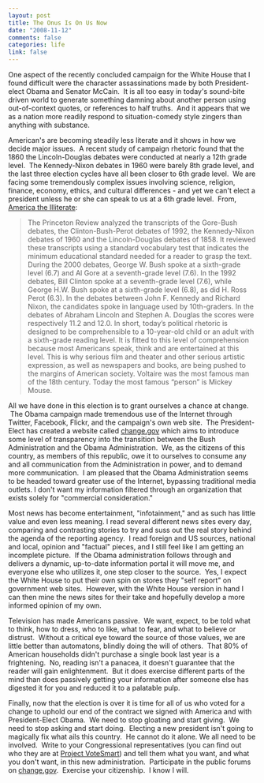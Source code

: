 ```yaml
--- 
layout: post
title: The Onus Is On Us Now
date: "2008-11-12"
comments: false
categories: life
link: false
---
```

One aspect of the recently concluded campaign for the White House that I found difficult were the character assassinations made by both President-elect Obama and Senator McCain.  It is all too easy in today's sound-bite driven world to generate something damning about another person using out-of-context quotes, or references to half truths.  And it appears that we as a nation more readily respond to situation-comedy style zingers than anything with substance.

American's are becoming steadily less literate and it shows in how we decide major issues.  A recent study of campaign rhetoric found that the 1860 the Lincoln-Douglas debates were conducted at nearly a 12th grade level.  The Kennedy-Nixon debates in 1960 were barely 8th grade level, and the last three election cycles have all been closer to 6th grade level.  We are facing some tremendously complex issues involving science, religion, finance, economy, ethics, and cultural differences - and yet we can't elect a president unless he or she can speak to us at a 6th grade level.  From, <a title="America the Illiterate" href="http://www.truthdig.com/report/page2/20081110_america_the_illiterate/">America the Illiterate</a>: 
<blockquote>The Princeton Review analyzed the transcripts of the Gore-Bush debates, the Clinton-Bush-Perot debates of 1992, the Kennedy-Nixon debates of 1960 and the Lincoln-Douglas debates of 1858. It reviewed these transcripts using a standard vocabulary test that indicates the minimum educational standard needed for a reader to grasp the text. During the 2000 debates, George W. Bush spoke at a sixth-grade level (6.7) and Al Gore at a seventh-grade level (7.6). In the 1992 debates, Bill Clinton spoke at a seventh-grade level (7.6), while George H.W. Bush spoke at a sixth-grade level (6.8), as did H. Ross Perot (6.3). In the debates between John F. Kennedy and Richard Nixon, the candidates spoke in language used by 10th-graders. In the debates of Abraham Lincoln and Stephen A. Douglas the scores were respectively 11.2 and 12.0. In short, today’s political rhetoric is designed to be comprehensible to a 10-year-old child or an adult with a sixth-grade reading level. It is fitted to this level of comprehension because most Americans speak, think and are entertained at this level. This is why serious film and theater and other serious artistic expression, as well as newspapers and books, are being pushed to the margins of American society. Voltaire was the most famous man of the 18th century. Today the most famous “person” is Mickey Mouse.</blockquote>
All we have done in this election is to grant ourselves a chance at change.  The Obama campaign made tremendous use of the Internet through Twitter, Facebook, Flickr, and the campaign's own web site.  The President-Elect has created a website called <a title="The Office of the President-Elect" href="http://change.gov">change.gov</a> which aims to introduce some level of transparency into the transition between the Bush Administration and the Obama Administration.  We, as the citizens of this country, as members of this republic, owe it to ourselves to consume any and all communication from the Administration in power, and to demand more communication.  I am pleased that the Obama Administration seems to be headed toward greater use of the Internet, bypassing traditional media outlets. I don't want my information filtered through an organization that exists solely for "commercial consideration."

Most news has become entertainment, "infotainment," and as such has little value and even less meaning. I read several different news sites every day, comparing and contrasting stories to try and suss out the real story behind the agenda of the reporting agency.  I read foreign and US sources, national and local, opinion and "factual" pieces, and I still feel like I am getting an incomplete picture.  If the Obama administration follows through and delivers a dynamic, up-to-date information portal it will move me, and everyone else who utilizes it, one step closer to the source.  Yes, I expect the White House to put their own spin on stores they "self report" on government web sites.  However, with the White House version in hand I can then mine the news sites for their take and hopefully develop a more informed opinion of my own.

Television has made Americans passive.  We want, expect, to be told what to think, how to dress, who to like, what to fear, and what to believe or distrust.  Without a critical eye toward the source of those values, we are little better than automatons, blindly doing the will of others.  That 80% of American households didn't purchase a single book last year is a frightening.  No, reading isn't a panacea, it doesn't guarantee that the reader will gain enlightenment.  But it does exercise different parts of the mind than does passively getting your information after someone else has digested it for you and reduced it to a palatable pulp.

Finally, now that the election is over it is time for all of us who voted for a change to uphold our end of the contract we signed with America and with President-Elect Obama.  We need to stop gloating and start giving.  We need to stop asking and start doing.  Electing a new president isn't going to magically fix what ails this country.  He cannot do it alone. We all need to be involved.  Write to your Congressional representatives (you can find out who they are at <a title="Project VoteSmart" href="http://www.votesmart.org/">Project VoteSmart</a>) and tell them what you want, and what you don't want, in this new administration.  Participate in the public forums on <a title="Change.gov" href="http://change.gov">change.gov</a>.  Exercise your citizenship.  I know I will.
